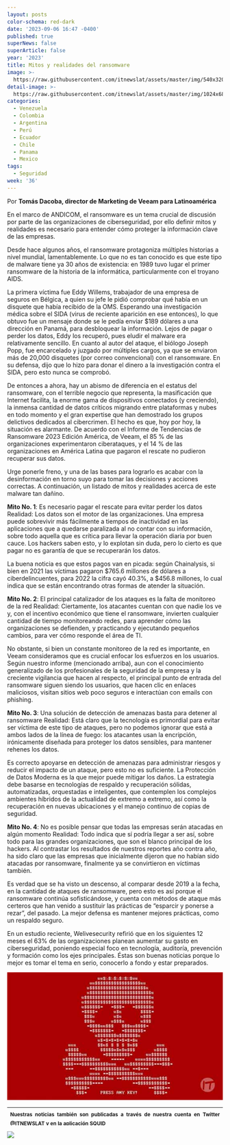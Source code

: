 ```yaml
---
layout: posts
color-schema: red-dark
date: '2023-09-06 16:47 -0400'
published: true
superNews: false
superArticle: false
year: '2023'
title: Mitos y realidades del ransomware
image: >-
  https://raw.githubusercontent.com/itnewslat/assets/master/img/540x320/Ramsonware-p.jpg
detail-image: >-
  https://raw.githubusercontent.com/itnewslat/assets/master/img/1024x680/Ramsonware-g.jpg
categories:
  - Venezuela
  - Colombia
  - Argentina
  - Perú
  - Ecuador
  - Chile
  - Panama
  - Mexico
tags:
  - Seguridad
week: '36'
---
```

Por **Tomás Dacoba, director de Marketing de Veeam para Latinoamérica**

En el marco de ANDICOM, el ransomware es un tema crucial de discusión por parte de las organizaciones de ciberseguridad, por ello definir mitos y realidades es necesario para entender cómo proteger la información clave de las empresas. 

Desde hace algunos años, el ransomware protagoniza múltiples historias a nivel mundial, lamentablemente. Lo que no es tan conocido es que este tipo de malware tiene ya 30 años de existencia: en 1989 tuvo lugar el primer ransomware de la historia de la informática, particularmente con el troyano AIDS. 

La primera víctima fue Eddy Willems, trabajador de una empresa de seguros en Bélgica, a quien su jefe le pidió comprobar qué había en un disquete que había recibido de la OMS. Esperando una investigación médica sobre el SIDA (virus de reciente aparición en ese entonces), lo que obtuvo fue un mensaje donde se le pedía enviar $189 dólares a una dirección en Panamá, para desbloquear la información. Lejos de pagar o perder los datos, Eddy los recuperó, pues eludir el malware era relativamente sencillo. En cuanto al autor del ataque, el biólogo Joseph Popp, fue encarcelado y juzgado por múltiples cargos, ya que se enviaron más de 20,000 disquetes (por correo convencional) con el ransomware. En su defensa, dijo que lo hizo para donar el dinero a la investigación contra el SIDA, pero esto nunca se comprobó.

De entonces a ahora, hay un abismo de diferencia en el estatus del ransomware, con el terrible negocio que representa, la masificación que Internet facilita, la enorme gama de dispositivos conectados (y creciendo), la inmensa cantidad de datos críticos migrando entre plataformas y nubes en todo momento y el gran expertise que han demostrado los grupos delictivos dedicados al cibercrimen. El hecho es que, hoy por hoy, la situación es alarmante. De acuerdo con el Informe de Tendencias de Ransomware 2023 Edición América, de Veeam, el 85 % de las organizaciones experimentaron ciberataques, y el 14 % de las organizaciones en América Latina que pagaron el rescate no pudieron recuperar sus datos. 

Urge ponerle freno, y una de las bases para lograrlo es acabar con la desinformación en torno suyo para tomar las decisiones y acciones correctas. A continuación, un listado de mitos y realidades acerca de este malware tan dañino.

**Mito No. 1**: Es necesario pagar el rescate para evitar perder los datos
Realidad: Los datos son el motor de las organizaciones. Una empresa puede sobrevivir más fácilmente a tiempos de inactividad en las aplicaciones que a quedarse paralizada al no contar con su información, sobre todo aquella que es crítica para llevar la operación diaria por buen cauce. Los hackers saben esto, y lo explotan sin duda, pero lo cierto es que pagar no es garantía de que se recuperarán los datos. 

La buena noticia es que estos pagos van en picada: según Chainalysis, si bien en 2021 las víctimas pagaron $765.6 millones de dólares a ciberdelincuentes, para 2022 la cifra cayó 40.3%, a $456.8 millones, lo cual indica que se están encontrando otras formas de atender la situación.

**Mito No. 2**: El principal catalizador de los ataques es la falta de monitoreo de la red
Realidad: Ciertamente, los atacantes cuentan con que nadie los ve y, con el incentivo económico que tiene el ransomware, invierten cualquier cantidad de tiempo monitoreando redes, para aprender cómo las organizaciones se defienden, y practicando y ejecutando pequeños cambios, para ver cómo responde el área de TI. 

No obstante, si bien un constante monitoreo de la red es importante, en Veeam consideramos que es crucial enfocar los esfuerzos en los usuarios. Según nuestro informe (mencionado arriba), aun con el conocimiento generalizado de los profesionales de la seguridad de la empresa y la creciente vigilancia que hacen al respecto, el principal punto de entrada del ransomware siguen siendo los usuarios, que hacen clic en enlaces maliciosos, visitan sitios web poco seguros e interactúan con emails con phishing.

**Mito No. 3**: Una solución de detección de amenazas basta para detener al ransomware
Realidad: Está claro que la tecnología es primordial para evitar ser víctima de este tipo de ataques, pero no podemos ignorar que está a ambos lados de la línea de fuego: los atacantes usan la encripción, irónicamente diseñada para proteger los datos sensibles, para mantener rehenes los datos.
 
Es correcto apoyarse en detección de amenazas para administrar riesgos y reducir el impacto de un ataque, pero esto no es suficiente. La Protección de Datos Moderna es la que mejor puede mitigar los daños. La estrategia debe basarse en tecnologías de respaldo y recuperación sólidas, automatizadas, orquestadas e inteligentes, que contemplen los complejos ambientes híbridos de la actualidad de extremo a extremo, así como la recuperación en nuevas ubicaciones y el manejo continuo de copias de seguridad.

**Mito No. 4**: No es posible pensar que todas las empresas serán atacadas en algún momento
Realidad: Todo indica que sí podría llegar a ser así, sobre todo para las grandes organizaciones, que son el blanco principal de los hackers. Al contrastar los resultados de nuestros reportes año contra año, ha sido claro que las empresas que inicialmente dijeron que no habían sido atacadas por ransomware, finalmente ya se convirtieron en víctimas también.

Es verdad que se ha visto un descenso, al comparar desde 2019 a la fecha, en la cantidad de ataques de ransomware, pero esto es así porque el ransomware continúa sofisticándose, y cuenta con métodos de ataque más certeros que han venido a sustituir las prácticas de “esparcir y ponerse a rezar”, del pasado. La mejor defensa es mantener mejores prácticas, como un respaldo seguro.

En un estudio reciente, Welivesecurity refirió que en los siguientes 12 meses el 63% de las organizaciones planean aumentar su gasto en ciberseguridad, poniendo especial foco en tecnología, auditoría, prevención y formación como los ejes principales. Éstas son buenas noticias porque lo mejor es tomar el tema en serio, conocerlo a fondo y estar preparados.

![](https://raw.githubusercontent.com/itnewslat/assets/master/img/540x320/Ramsonware-p.jpg)

<table style="height: 42px;" width="569">
<tbody>
<tr>
<td style="text-align: justify;"><sub><strong>Nuestras noticias también son publicadas a través de nuestra cuenta en Twitter <a href="https://twitter.com/itnewslat?lang=es">@ITNEWSLAT</a> y en la aplicación <a href="https://squidapp.co/en/">SQUID</a></strong></sub></td>
</tr>
</tbody>
</table>

<img src="https://tracker.metricool.com/c3po.jpg?hash=56f88a41e39ab42c063cc51676587a04"/>